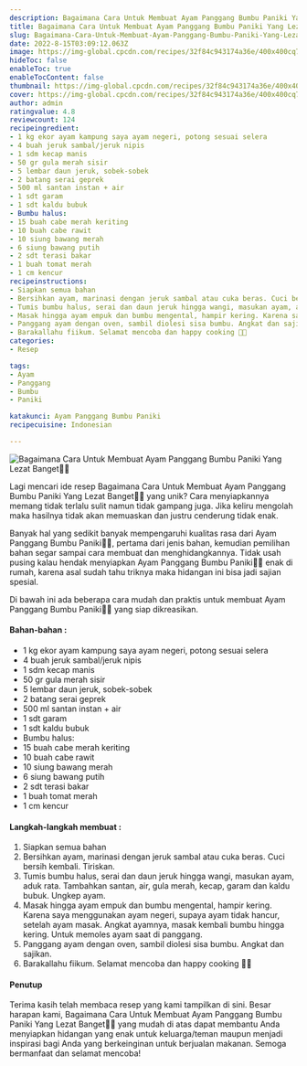 ```yaml
---
description: Bagaimana Cara Untuk Membuat Ayam Panggang Bumbu Paniki Yang Lezat Banget"
title: Bagaimana Cara Untuk Membuat Ayam Panggang Bumbu Paniki Yang Lezat Banget
slug: Bagaimana-Cara-Untuk-Membuat-Ayam-Panggang-Bumbu-Paniki-Yang-Lezat-Banget
date: 2022-8-15T03:09:12.063Z
image: https://img-global.cpcdn.com/recipes/32f84c943174a36e/400x400cq70/photo.jpg
hideToc: false
enableToc: true
enableTocContent: false
thumbnail: https://img-global.cpcdn.com/recipes/32f84c943174a36e/400x400cq70/photo.jpg
cover: https://img-global.cpcdn.com/recipes/32f84c943174a36e/400x400cq70/photo.jpg
author: admin
ratingvalue: 4.8
reviewcount: 124
recipeingredient:
- 1 kg ekor ayam kampung saya ayam negeri, potong sesuai selera
- 4 buah jeruk sambal/jeruk nipis
- 1 sdm kecap manis
- 50 gr gula merah sisir
- 5 lembar daun jeruk, sobek-sobek
- 2 batang serai geprek
- 500 ml santan instan + air
- 1 sdt garam
- 1 sdt kaldu bubuk
- Bumbu halus:
- 15 buah cabe merah keriting
- 10 buah cabe rawit
- 10 siung bawang merah
- 6 siung bawang putih
- 2 sdt terasi bakar
- 1 buah tomat merah
- 1 cm kencur
recipeinstructions:
- Siapkan semua bahan
- Bersihkan ayam, marinasi dengan jeruk sambal atau cuka beras. Cuci bersih kembali. Tiriskan.
- Tumis bumbu halus, serai dan daun jeruk hingga wangi, masukan ayam, aduk rata. Tambahkan santan, air, gula merah, kecap, garam dan kaldu bubuk. Ungkep ayam.
- Masak hingga ayam empuk dan bumbu mengental, hampir kering. Karena saya menggunakan ayam negeri, supaya ayam tidak hancur, setelah ayam masak. Angkat ayamnya, masak kembali bumbu hingga kering. Untuk memoles ayam saat di panggang.
- Panggang ayam dengan oven, sambil diolesi sisa bumbu. Angkat dan sajikan.
- Barakallahu fiikum. Selamat mencoba dan happy cooking 🤗😘
categories:
- Resep

tags:
- Ayam
- Panggang
- Bumbu
- Paniki

katakunci: Ayam Panggang Bumbu Paniki
recipecuisine: Indonesian

---
```


![Bagaimana Cara Untuk Membuat Ayam Panggang Bumbu Paniki Yang Lezat Banget👩‍🍳](https://img-global.cpcdn.com/recipes/32f84c943174a36e/400x400cq70/photo.jpg)

Lagi mencari ide resep Bagaimana Cara Untuk Membuat Ayam Panggang Bumbu Paniki Yang Lezat Banget👩‍🍳 yang unik? Cara menyiapkannya memang tidak terlalu sulit namun tidak gampang juga. Jika keliru mengolah maka hasilnya tidak akan memuaskan dan justru cenderung tidak enak.

Banyak hal yang sedikit banyak mempengaruhi kualitas rasa dari Ayam Panggang Bumbu Paniki👩‍🍳, pertama dari jenis bahan, kemudian pemilihan bahan segar sampai cara membuat dan menghidangkannya. Tidak usah pusing kalau hendak menyiapkan Ayam Panggang Bumbu Paniki👩‍🍳 enak di rumah, karena asal sudah tahu triknya maka hidangan ini bisa jadi sajian spesial.

Di bawah ini ada beberapa cara mudah dan praktis untuk membuat Ayam Panggang Bumbu Paniki👩‍🍳 yang siap dikreasikan.

<!--inarticleads1-->

#### Bahan-bahan :

- 1 kg ekor ayam kampung saya ayam negeri, potong sesuai selera
- 4 buah jeruk sambal/jeruk nipis
- 1 sdm kecap manis
- 50 gr gula merah sisir
- 5 lembar daun jeruk, sobek-sobek
- 2 batang serai geprek
- 500 ml santan instan + air
- 1 sdt garam
- 1 sdt kaldu bubuk
- Bumbu halus:
- 15 buah cabe merah keriting
- 10 buah cabe rawit
- 10 siung bawang merah
- 6 siung bawang putih
- 2 sdt terasi bakar
- 1 buah tomat merah
- 1 cm kencur

<!--inarticleads2-->

#### Langkah-langkah membuat :

1. Siapkan semua bahan
1. Bersihkan ayam, marinasi dengan jeruk sambal atau cuka beras. Cuci bersih kembali. Tiriskan.
1. Tumis bumbu halus, serai dan daun jeruk hingga wangi, masukan ayam, aduk rata. Tambahkan santan, air, gula merah, kecap, garam dan kaldu bubuk. Ungkep ayam.
1. Masak hingga ayam empuk dan bumbu mengental, hampir kering. Karena saya menggunakan ayam negeri, supaya ayam tidak hancur, setelah ayam masak. Angkat ayamnya, masak kembali bumbu hingga kering. Untuk memoles ayam saat di panggang.
1. Panggang ayam dengan oven, sambil diolesi sisa bumbu. Angkat dan sajikan.
1. Barakallahu fiikum. Selamat mencoba dan happy cooking 🤗😘

#### Penutup

Terima kasih telah membaca resep yang kami tampilkan di sini. Besar harapan kami, Bagaimana Cara Untuk Membuat Ayam Panggang Bumbu Paniki Yang Lezat Banget👩‍🍳 yang mudah di atas dapat membantu Anda menyiapkan hidangan yang enak untuk keluarga/teman maupun menjadi inspirasi bagi Anda yang berkeinginan untuk berjualan makanan. Semoga bermanfaat dan selamat mencoba!